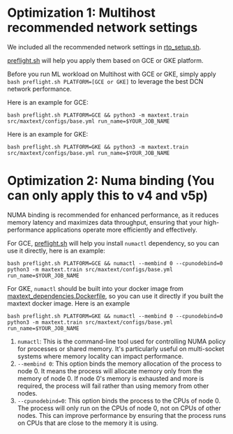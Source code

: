 # Optimization 1: Multihost recommended network settings
We included all the recommended network settings in [rto_setup.sh](https://github.com/google/maxtext/blob/main/rto_setup.sh). 

[preflight.sh](https://github.com/google/maxtext/blob/main/preflight.sh) will help you apply them based on GCE or GKE platform.

Before you run ML workload on Multihost with GCE or GKE, simply apply `bash preflight.sh PLATFORM=[GCE or GKE]` to leverage the best DCN network performance.

Here is an example for GCE:
```
bash preflight.sh PLATFORM=GCE && python3 -m maxtext.train src/maxtext/configs/base.yml run_name=$YOUR_JOB_NAME
```

Here is an example for GKE:
```
bash preflight.sh PLATFORM=GKE && python3 -m maxtext.train src/maxtext/configs/base.yml run_name=$YOUR_JOB_NAME
```

# Optimization 2: Numa binding (You can only apply this to v4 and v5p)
NUMA binding is recommended for enhanced performance, as it reduces memory latency and maximizes data throughput, ensuring that your high-performance applications operate more efficiently and effectively.

For GCE, 
[preflight.sh](https://github.com/google/maxtext/blob/main/preflight.sh) will help you install `numactl` dependency, so you can use it directly, here is an example:

```
bash preflight.sh PLATFORM=GCE && numactl --membind 0 --cpunodebind=0 python3 -m maxtext.train src/maxtext/configs/base.yml run_name=$YOUR_JOB_NAME
```

For GKE,
`numactl` should be built into your docker image from [maxtext_dependencies.Dockerfile](https://github.com/google/maxtext/blob/main/maxtext_dependencies.Dockerfile), so you can use it directly if you built the maxtext docker image. Here is an example

```
bash preflight.sh PLATFORM=GKE && numactl --membind 0 --cpunodebind=0 python3 -m maxtext.train src/maxtext/configs/base.yml run_name=$YOUR_JOB_NAME
```

1. `numactl`: This is the command-line tool used for controlling NUMA policy for processes or shared memory. It's particularly useful on multi-socket systems where memory locality can impact performance.
2. `--membind 0`: This option binds the memory allocation of the process to node 0. It means the process will allocate memory only from the memory of node 0. If node 0's memory is exhausted and more is required, the process will fail rather than using memory from other nodes.
3. `--cpunodebind=0`: This option binds the process to the CPUs of node 0. The process will only run on the CPUs of node 0, not on CPUs of other nodes. This can improve performance by ensuring that the process runs on CPUs that are close to the memory it is using.
